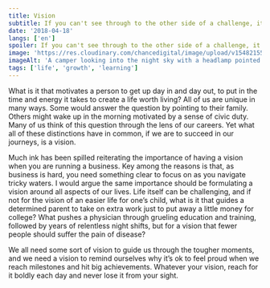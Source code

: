 ```yaml
---
title: Vision
subtitle: If you can't see through to the other side of a challenge, it's time to ask yourself tougher questions.
date: '2018-04-18'
langs: ['en']
spoiler: If you can't see through to the other side of a challenge, it's time to ask yourself tougher questions.
image: 'https://res.cloudinary.com/chancedigital/image/upload/v1548215582/chance.tech/images/rahul-bhosale-506664-unsplash-1024x683.jpg'
imageAlt: 'A camper looking into the night sky with a headlamp pointed upwards.'
tags: ['life', 'growth', 'learning']
---
```


What is it that motivates a person to get up day in and day out, to put in the time and energy it takes to create a life worth living? All of us are unique in many ways. Some would answer the question by pointing to their family. Others might wake up in the morning motivated by a sense of civic duty. Many of us think of this question through the lens of our careers. Yet what all of these distinctions have in common, if we are to succeed in our journeys, is a vision.

Much ink has been spilled reiterating the importance of having a vision when you are running a business. Key among the reasons is that, as business is hard, you need something clear to focus on as you navigate tricky waters. I would argue the same importance should be formulating a vision around all aspects of our lives. Life itself can be challenging, and if not for the vision of an easier life for one’s child, what is it that guides a determined parent to take on extra work just to put away a little money for college? What pushes a physician through grueling education and training, followed by years of relentless night shifts, but for a vision that fewer people should suffer the pain of disease?

We all need some sort of vision to guide us through the tougher moments, and we need a vision to remind ourselves why it’s ok to feel proud when we reach milestones and hit big achievements. Whatever your vision, reach for it boldly each day and never lose it from your sight.
